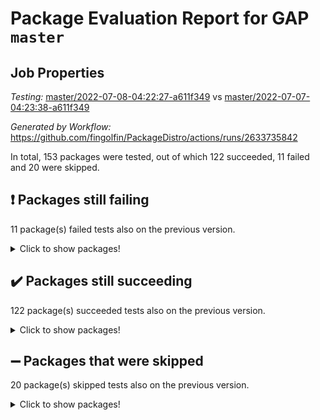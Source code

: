 # Package Evaluation Report for GAP `master`

## Job Properties

*Testing:* [master/2022-07-08-04:22:27-a611f349](https://github.com/fingolfin/PackageDistro/blob/data/reports/master/2022-07-08-04:22:27-a611f349) vs [master/2022-07-07-04:23:38-a611f349](https://github.com/fingolfin/PackageDistro/blob/data/reports/master/2022-07-07-04:23:38-a611f349)

*Generated by Workflow:* https://github.com/fingolfin/PackageDistro/actions/runs/2633735842

In total, 153 packages were tested, out of which 122 succeeded, 11 failed and 20 were skipped.

## :exclamation: Packages still failing

11 package(s) failed tests also on the previous version.
<details><summary>Click to show packages!</summary>

- fining 1.4.1 [(failure)](https://github.com/fingolfin/PackageDistro/runs/7245313565?check_suite_focus=true)
- francy 1.2.4 [(failure)](https://github.com/fingolfin/PackageDistro/runs/7245313919?check_suite_focus=true)
- hap 1.43 [(failure)](https://github.com/fingolfin/PackageDistro/runs/7245314636?check_suite_focus=true)
- normalizinterface 1.3.2 [(failure)](https://github.com/fingolfin/PackageDistro/runs/7245315968?check_suite_focus=true)
- packagemanager 1.2 [(failure)](https://github.com/fingolfin/PackageDistro/runs/7245316168?check_suite_focus=true)
- qpa 1.33 [(failure)](https://github.com/fingolfin/PackageDistro/runs/7245316531?check_suite_focus=true)
- rcwa 4.6.4 [(failure)](https://github.com/fingolfin/PackageDistro/runs/7245316772?check_suite_focus=true)
- recog 1.3.2 [(failure)](https://github.com/fingolfin/PackageDistro/runs/7245316945?check_suite_focus=true)
- semigroups 4.0.0 [(failure)](https://github.com/fingolfin/PackageDistro/runs/7245317269?check_suite_focus=true)
- ugaly 4.0.2 [(failure)](https://github.com/fingolfin/PackageDistro/runs/7245318381?check_suite_focus=true)
- yangbaxter 0.10.0 [(failure)](https://github.com/fingolfin/PackageDistro/runs/7245318923?check_suite_focus=true)
</details>

## :heavy_check_mark: Packages still succeeding

122 package(s) succeeded tests also on the previous version.
<details><summary>Click to show packages!</summary>

- ace 5.4 [(success)](https://github.com/fingolfin/PackageDistro/runs/7245311417?check_suite_focus=true)
- aclib 1.3.2 [(success)](https://github.com/fingolfin/PackageDistro/runs/7245311448?check_suite_focus=true)
- agt 0.2 [(success)](https://github.com/fingolfin/PackageDistro/runs/7245311486?check_suite_focus=true)
- alnuth 3.2.1 [(success)](https://github.com/fingolfin/PackageDistro/runs/7245311515?check_suite_focus=true)
- anupq 3.2.6 [(success)](https://github.com/fingolfin/PackageDistro/runs/7245311547?check_suite_focus=true)
- atlasrep 2.1.2 [(success)](https://github.com/fingolfin/PackageDistro/runs/7245311592?check_suite_focus=true)
- autodoc 2022.03.10 [(success)](https://github.com/fingolfin/PackageDistro/runs/7245311617?check_suite_focus=true)
- automata 1.15 [(success)](https://github.com/fingolfin/PackageDistro/runs/7245311652?check_suite_focus=true)
- automgrp 1.3.2 [(success)](https://github.com/fingolfin/PackageDistro/runs/7245311684?check_suite_focus=true)
- autpgrp 1.10.2 [(success)](https://github.com/fingolfin/PackageDistro/runs/7245311739?check_suite_focus=true)
- cap 2022.06-05 [(success)](https://github.com/fingolfin/PackageDistro/runs/7245311800?check_suite_focus=true)
- caratinterface 2.3.3 [(success)](https://github.com/fingolfin/PackageDistro/runs/7245311858?check_suite_focus=true)
- cddinterface 2020.06.24 [(success)](https://github.com/fingolfin/PackageDistro/runs/7245311929?check_suite_focus=true)
- circle 1.6.5 [(success)](https://github.com/fingolfin/PackageDistro/runs/7245311988?check_suite_focus=true)
- classicpres 1.22 [(success)](https://github.com/fingolfin/PackageDistro/runs/7245312046?check_suite_focus=true)
- cohomolo 1.6.10 [(success)](https://github.com/fingolfin/PackageDistro/runs/7245312095?check_suite_focus=true)
- congruence 1.2.4 [(success)](https://github.com/fingolfin/PackageDistro/runs/7245312171?check_suite_focus=true)
- corelg 1.56 [(success)](https://github.com/fingolfin/PackageDistro/runs/7245312250?check_suite_focus=true)
- crime 1.6 [(success)](https://github.com/fingolfin/PackageDistro/runs/7245312321?check_suite_focus=true)
- crisp 1.4.5 [(success)](https://github.com/fingolfin/PackageDistro/runs/7245312382?check_suite_focus=true)
- crypting 0.10 [(success)](https://github.com/fingolfin/PackageDistro/runs/7245312429?check_suite_focus=true)
- cryst 4.1.24 [(success)](https://github.com/fingolfin/PackageDistro/runs/7245312460?check_suite_focus=true)
- crystcat 1.1.9 [(success)](https://github.com/fingolfin/PackageDistro/runs/7245312504?check_suite_focus=true)
- ctbllib 1.3.4 [(success)](https://github.com/fingolfin/PackageDistro/runs/7245312546?check_suite_focus=true)
- cubefree 1.19 [(success)](https://github.com/fingolfin/PackageDistro/runs/7245312591?check_suite_focus=true)
- curlinterface 2.2.2 [(success)](https://github.com/fingolfin/PackageDistro/runs/7245312622?check_suite_focus=true)
- cvec 2.7.5 [(success)](https://github.com/fingolfin/PackageDistro/runs/7245312669?check_suite_focus=true)
- datastructures 0.2.7 [(success)](https://github.com/fingolfin/PackageDistro/runs/7245312703?check_suite_focus=true)
- deepthought 1.0.5 [(success)](https://github.com/fingolfin/PackageDistro/runs/7245312741?check_suite_focus=true)
- design 1.7 [(success)](https://github.com/fingolfin/PackageDistro/runs/7245312788?check_suite_focus=true)
- difsets 2.3.1 [(success)](https://github.com/fingolfin/PackageDistro/runs/7245312878?check_suite_focus=true)
- digraphs 1.5.3 [(success)](https://github.com/fingolfin/PackageDistro/runs/7245312989?check_suite_focus=true)
- edim 1.3.5 [(success)](https://github.com/fingolfin/PackageDistro/runs/7245313089?check_suite_focus=true)
- example 4.3.1 [(success)](https://github.com/fingolfin/PackageDistro/runs/7245313211?check_suite_focus=true)
- factint 1.6.3 [(success)](https://github.com/fingolfin/PackageDistro/runs/7245313309?check_suite_focus=true)
- ferret 1.0.8 [(success)](https://github.com/fingolfin/PackageDistro/runs/7245313410?check_suite_focus=true)
- fga 1.4.0 [(success)](https://github.com/fingolfin/PackageDistro/runs/7245313501?check_suite_focus=true)
- float 1.0.3 [(success)](https://github.com/fingolfin/PackageDistro/runs/7245313616?check_suite_focus=true)
- format 1.4.3 [(success)](https://github.com/fingolfin/PackageDistro/runs/7245313681?check_suite_focus=true)
- forms 1.2.7 [(success)](https://github.com/fingolfin/PackageDistro/runs/7245313753?check_suite_focus=true)
- fplsa 1.2.5 [(success)](https://github.com/fingolfin/PackageDistro/runs/7245313808?check_suite_focus=true)
- fr 2.4.8 [(success)](https://github.com/fingolfin/PackageDistro/runs/7245313861?check_suite_focus=true)
- fwtree 1.3 [(success)](https://github.com/fingolfin/PackageDistro/runs/7245313993?check_suite_focus=true)
- gbnp 1.0.5 [(success)](https://github.com/fingolfin/PackageDistro/runs/7245314068?check_suite_focus=true)
- generalizedmorphismsforcap 2022.05-01 [(success)](https://github.com/fingolfin/PackageDistro/runs/7245314124?check_suite_focus=true)
- genss 1.6.6 [(success)](https://github.com/fingolfin/PackageDistro/runs/7245314196?check_suite_focus=true)
- gradedringforhomalg 2022.06-01 [(success)](https://github.com/fingolfin/PackageDistro/runs/7245314267?check_suite_focus=true)
- grape 4.8.5 [(success)](https://github.com/fingolfin/PackageDistro/runs/7245314325?check_suite_focus=true)
- groupoids 1.69 [(success)](https://github.com/fingolfin/PackageDistro/runs/7245314374?check_suite_focus=true)
- grpconst 2.6.2 [(success)](https://github.com/fingolfin/PackageDistro/runs/7245314447?check_suite_focus=true)
- guarana 0.96.3 [(success)](https://github.com/fingolfin/PackageDistro/runs/7245314515?check_suite_focus=true)
- guava 3.16 [(success)](https://github.com/fingolfin/PackageDistro/runs/7245314581?check_suite_focus=true)
- hapcryst 0.1.14 [(success)](https://github.com/fingolfin/PackageDistro/runs/7245314712?check_suite_focus=true)
- hecke 1.5.3 [(success)](https://github.com/fingolfin/PackageDistro/runs/7245314782?check_suite_focus=true)
- help 3.5 [(success)](https://github.com/fingolfin/PackageDistro/runs/7245314844?check_suite_focus=true)
- idrel 2.44 [(success)](https://github.com/fingolfin/PackageDistro/runs/7245314917?check_suite_focus=true)
- images 1.3.1 [(success)](https://github.com/fingolfin/PackageDistro/runs/7245314976?check_suite_focus=true)
- intpic 0.3.0 [(success)](https://github.com/fingolfin/PackageDistro/runs/7245315033?check_suite_focus=true)
- io 4.7.2 [(success)](https://github.com/fingolfin/PackageDistro/runs/7245315084?check_suite_focus=true)
- irredsol 1.4.3 [(success)](https://github.com/fingolfin/PackageDistro/runs/7245315128?check_suite_focus=true)
- json 2.1.0 [(success)](https://github.com/fingolfin/PackageDistro/runs/7245315173?check_suite_focus=true)
- jupyterkernel 1.4.1 [(success)](https://github.com/fingolfin/PackageDistro/runs/7245315212?check_suite_focus=true)
- jupyterviz 1.5.1 [(success)](https://github.com/fingolfin/PackageDistro/runs/7245315245?check_suite_focus=true)
- kan 1.34 [(success)](https://github.com/fingolfin/PackageDistro/runs/7245315279?check_suite_focus=true)
- kbmag 1.5.9 [(success)](https://github.com/fingolfin/PackageDistro/runs/7245315314?check_suite_focus=true)
- laguna 3.9.5 [(success)](https://github.com/fingolfin/PackageDistro/runs/7245315351?check_suite_focus=true)
- liealgdb 2.2.1 [(success)](https://github.com/fingolfin/PackageDistro/runs/7245315386?check_suite_focus=true)
- liepring 2.6 [(success)](https://github.com/fingolfin/PackageDistro/runs/7245315436?check_suite_focus=true)
- liering 2.4.2 [(success)](https://github.com/fingolfin/PackageDistro/runs/7245315472?check_suite_focus=true)
- linearalgebraforcap 2022.06-03 [(success)](https://github.com/fingolfin/PackageDistro/runs/7245315507?check_suite_focus=true)
- loops 3.4.1 [(success)](https://github.com/fingolfin/PackageDistro/runs/7245315549?check_suite_focus=true)
- lpres 1.0.3 [(success)](https://github.com/fingolfin/PackageDistro/runs/7245315597?check_suite_focus=true)
- majoranaalgebras 1.4 [(success)](https://github.com/fingolfin/PackageDistro/runs/7245315642?check_suite_focus=true)
- mapclass 1.4.5 [(success)](https://github.com/fingolfin/PackageDistro/runs/7245315681?check_suite_focus=true)
- matgrp 0.64 [(success)](https://github.com/fingolfin/PackageDistro/runs/7245315722?check_suite_focus=true)
- modisom 2.5.2 [(success)](https://github.com/fingolfin/PackageDistro/runs/7245315754?check_suite_focus=true)
- modulepresentationsforcap 2022.05-03 [(success)](https://github.com/fingolfin/PackageDistro/runs/7245315794?check_suite_focus=true)
- monoidalcategories 2022.06-07 [(success)](https://github.com/fingolfin/PackageDistro/runs/7245315827?check_suite_focus=true)
- nconvex 2020.11-04 [(success)](https://github.com/fingolfin/PackageDistro/runs/7245315857?check_suite_focus=true)
- nilmat 1.4.1 [(success)](https://github.com/fingolfin/PackageDistro/runs/7245315887?check_suite_focus=true)
- nock 1.5 [(success)](https://github.com/fingolfin/PackageDistro/runs/7245315926?check_suite_focus=true)
- nq 2.5.8 [(success)](https://github.com/fingolfin/PackageDistro/runs/7245316010?check_suite_focus=true)
- numericalsgps 1.3.0 [(success)](https://github.com/fingolfin/PackageDistro/runs/7245316059?check_suite_focus=true)
- openmath 11.5.1 [(success)](https://github.com/fingolfin/PackageDistro/runs/7245316092?check_suite_focus=true)
- orb 4.8.4 [(success)](https://github.com/fingolfin/PackageDistro/runs/7245316123?check_suite_focus=true)
- patternclass 2.4.2 [(success)](https://github.com/fingolfin/PackageDistro/runs/7245316201?check_suite_focus=true)
- permut 2.0.4 [(success)](https://github.com/fingolfin/PackageDistro/runs/7245316243?check_suite_focus=true)
- polenta 1.3.10 [(success)](https://github.com/fingolfin/PackageDistro/runs/7245316288?check_suite_focus=true)
- polymaking 0.8.6 [(success)](https://github.com/fingolfin/PackageDistro/runs/7245316340?check_suite_focus=true)
- primgrp 3.4.2 [(success)](https://github.com/fingolfin/PackageDistro/runs/7245316394?check_suite_focus=true)
- profiling 2.5.0 [(success)](https://github.com/fingolfin/PackageDistro/runs/7245316453?check_suite_focus=true)
- quagroup 1.8.3 [(success)](https://github.com/fingolfin/PackageDistro/runs/7245316618?check_suite_focus=true)
- radiroot 2.9 [(success)](https://github.com/fingolfin/PackageDistro/runs/7245316690?check_suite_focus=true)
- rds 1.8 [(success)](https://github.com/fingolfin/PackageDistro/runs/7245316866?check_suite_focus=true)
- repndecomp 1.2.1 [(success)](https://github.com/fingolfin/PackageDistro/runs/7245317016?check_suite_focus=true)
- repsn 3.1.0 [(success)](https://github.com/fingolfin/PackageDistro/runs/7245317096?check_suite_focus=true)
- resclasses 4.7.2 [(success)](https://github.com/fingolfin/PackageDistro/runs/7245317163?check_suite_focus=true)
- scscp 2.3.1 [(success)](https://github.com/fingolfin/PackageDistro/runs/7245317216?check_suite_focus=true)
- sglppow 2.2 [(success)](https://github.com/fingolfin/PackageDistro/runs/7245317302?check_suite_focus=true)
- sgpviz 0.999.5 [(success)](https://github.com/fingolfin/PackageDistro/runs/7245317354?check_suite_focus=true)
- simpcomp 2.1.14 [(success)](https://github.com/fingolfin/PackageDistro/runs/7245317398?check_suite_focus=true)
- singular 2020.12.18 [(success)](https://github.com/fingolfin/PackageDistro/runs/7245317438?check_suite_focus=true)
- sla 1.5.3 [(success)](https://github.com/fingolfin/PackageDistro/runs/7245317499?check_suite_focus=true)
- smallgrp 1.5 [(success)](https://github.com/fingolfin/PackageDistro/runs/7245317570?check_suite_focus=true)
- smallsemi 0.6.13 [(success)](https://github.com/fingolfin/PackageDistro/runs/7245317636?check_suite_focus=true)
- sonata 2.9.4 [(success)](https://github.com/fingolfin/PackageDistro/runs/7245317696?check_suite_focus=true)
- sophus 1.25 [(success)](https://github.com/fingolfin/PackageDistro/runs/7245317761?check_suite_focus=true)
- spinsym 1.5.2 [(success)](https://github.com/fingolfin/PackageDistro/runs/7245317838?check_suite_focus=true)
- symbcompcc 1.3.2 [(success)](https://github.com/fingolfin/PackageDistro/runs/7245317906?check_suite_focus=true)
- thelma 1.3 [(success)](https://github.com/fingolfin/PackageDistro/runs/7245317996?check_suite_focus=true)
- tomlib 1.2.9 [(success)](https://github.com/fingolfin/PackageDistro/runs/7245318120?check_suite_focus=true)
- toric 1.9.5 [(success)](https://github.com/fingolfin/PackageDistro/runs/7245318192?check_suite_focus=true)
- transgrp 3.6.2 [(success)](https://github.com/fingolfin/PackageDistro/runs/7245318295?check_suite_focus=true)
- unipot 1.5 [(success)](https://github.com/fingolfin/PackageDistro/runs/7245318467?check_suite_focus=true)
- unitlib 4.1.0 [(success)](https://github.com/fingolfin/PackageDistro/runs/7245318539?check_suite_focus=true)
- utils 0.72 [(success)](https://github.com/fingolfin/PackageDistro/runs/7245318604?check_suite_focus=true)
- uuid 0.7 [(success)](https://github.com/fingolfin/PackageDistro/runs/7245318667?check_suite_focus=true)
- walrus 0.9991 [(success)](https://github.com/fingolfin/PackageDistro/runs/7245318712?check_suite_focus=true)
- wedderga 4.10.2 [(success)](https://github.com/fingolfin/PackageDistro/runs/7245318763?check_suite_focus=true)
- xmod 2.88 [(success)](https://github.com/fingolfin/PackageDistro/runs/7245318803?check_suite_focus=true)
- xmodalg 1.22 [(success)](https://github.com/fingolfin/PackageDistro/runs/7245318852?check_suite_focus=true)
- zeromqinterface 0.13 [(success)](https://github.com/fingolfin/PackageDistro/runs/7245318994?check_suite_focus=true)
</details>

## :heavy_minus_sign: Packages that were skipped

20 package(s) skipped tests also on the previous version.
<details><summary>Click to show packages!</summary>

- 4ti2interface 2022.03-01 [(skipped)](https://github.com/fingolfin/PackageDistro/runs/7245241870?check_suite_focus=true)
- browse 1.8.14 [(skipped)](https://github.com/fingolfin/PackageDistro/runs/7245241870?check_suite_focus=true)
- examplesforhomalg 2022.03-01 [(skipped)](https://github.com/fingolfin/PackageDistro/runs/7245241870?check_suite_focus=true)
- gapdoc 1.6.5 [(skipped)](https://github.com/fingolfin/PackageDistro/runs/7245241870?check_suite_focus=true)
- gauss 2022.03-01 [(skipped)](https://github.com/fingolfin/PackageDistro/runs/7245241870?check_suite_focus=true)
- gaussforhomalg 2022.03-01 [(skipped)](https://github.com/fingolfin/PackageDistro/runs/7245241870?check_suite_focus=true)
- gradedmodules 2022.03-01 [(skipped)](https://github.com/fingolfin/PackageDistro/runs/7245241870?check_suite_focus=true)
- homalg 2022.03-01 [(skipped)](https://github.com/fingolfin/PackageDistro/runs/7245241870?check_suite_focus=true)
- homalgtocas 2022.03-01 [(skipped)](https://github.com/fingolfin/PackageDistro/runs/7245241870?check_suite_focus=true)
- io_forhomalg 2022.03-01 [(skipped)](https://github.com/fingolfin/PackageDistro/runs/7245241870?check_suite_focus=true)
- itc 1.5.1 [(skipped)](https://github.com/fingolfin/PackageDistro/runs/7245241870?check_suite_focus=true)
- localizeringforhomalg 2022.03-01 [(skipped)](https://github.com/fingolfin/PackageDistro/runs/7245241870?check_suite_focus=true)
- matricesforhomalg 2022.06-01 [(skipped)](https://github.com/fingolfin/PackageDistro/runs/7245241870?check_suite_focus=true)
- modules 2022.03-01 [(skipped)](https://github.com/fingolfin/PackageDistro/runs/7245241870?check_suite_focus=true)
- polycyclic 2.16 [(skipped)](https://github.com/fingolfin/PackageDistro/runs/7245241870?check_suite_focus=true)
- ringsforhomalg 2022.04-01 [(skipped)](https://github.com/fingolfin/PackageDistro/runs/7245241870?check_suite_focus=true)
- sco 2022.03-01 [(skipped)](https://github.com/fingolfin/PackageDistro/runs/7245241870?check_suite_focus=true)
- toolsforhomalg 2022.05-01 [(skipped)](https://github.com/fingolfin/PackageDistro/runs/7245241870?check_suite_focus=true)
- toricvarieties 2022.03.23 [(skipped)](https://github.com/fingolfin/PackageDistro/runs/7245241870?check_suite_focus=true)
- xgap 4.31 [(skipped)](https://github.com/fingolfin/PackageDistro/runs/7245241870?check_suite_focus=true)
</details>

